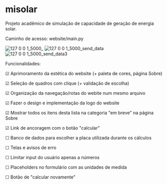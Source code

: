 # misolar
Projeto acadêmico de simulação de capacidade de geração de energia solar.
 
 
Caminho de acesso: website/main.py

![127 0 0 1_5000_](https://github.com/maybeing/misolar.v1/assets/42306757/5af6f767-e662-4b20-8fdf-6689ab73b85e)
![127 0 0 1_5000_send_data](https://github.com/maybeing/misolar.v1/assets/42306757/61739706-8d40-4cc4-8c17-1fd61d715c7f)
![127 0 0 1_5000_send_data3](https://github.com/maybeing/misolar.v1/assets/42306757/af77eee2-28f4-4bf2-9042-773f9545be2f)
 
 Funcionalidades:
 
☑ Aprimoramento da estética do website (+ paleta de cores, página Sobre)

☑ Seleção de quadros com clique (+ validação de escolha)

☑ Organização da navegação/rotas do webite num mesmo arquivo

☑ Fazer o design e implementação da logo do website

☑ Mostrar todos os itens desta lista na categoria "em breve" na página Sobre

☑ Link de ancoragem com o botão "calcular"

☐ Banco de dados para escolher a placa utilizada durante os cálculos

☐ Telas e avisos de erro

☐ Limitar input do usuário apenas a números

☐ Placeholders no formulário com as unidades de medida

☐ Botão de "calcular novamente"



